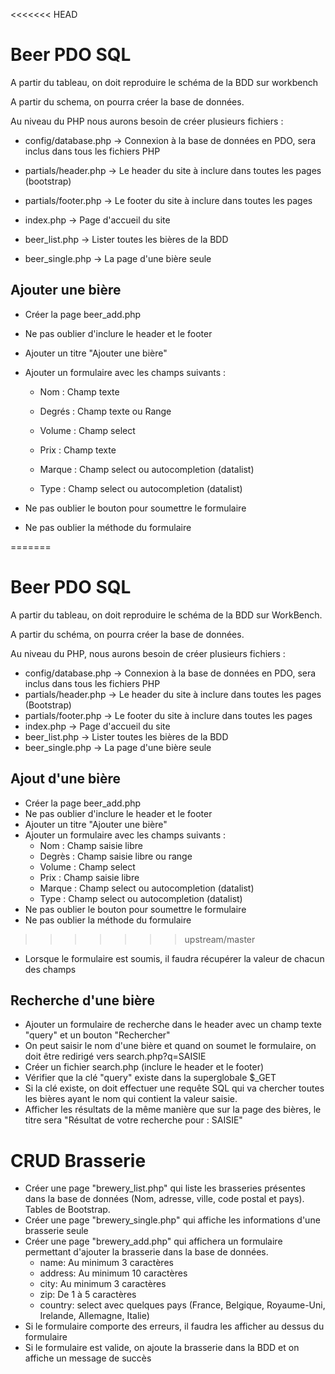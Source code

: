 <<<<<<< HEAD

# Beer PDO SQL

A partir du tableau, on doit reproduire le schéma de la BDD sur workbench

A partir du schema, on pourra créer la base de données.

Au niveau du PHP nous aurons besoin de créer plusieurs fichiers :
- config/database.php -> Connexion à la base de données en PDO, sera inclus dans tous les fichiers PHP
- partials/header.php -> Le header du site à inclure dans toutes les pages (bootstrap)
- partials/footer.php -> Le footer du site à inclure dans toutes les pages
- index.php -> Page d'accueil du site
- beer_list.php -> Lister toutes les bières de la BDD
- beer_single.php -> La page d'une bière seule

## Ajouter une bière

- Créer la page beer_add.php
- Ne pas oublier d'inclure le header et le footer
- Ajouter un titre "Ajouter une bière"
- Ajouter un formulaire avec les champs suivants : 
    - Nom : Champ texte
    - Degrés : Champ texte ou Range
    - Volume : Champ select
    - Prix : Champ texte
    - Marque : Champ select ou autocompletion (datalist)
    - Type : Champ select ou autocompletion (datalist)
- Ne pas oublier le bouton pour soumettre le formulaire
- Ne pas oublier la méthode du formulaire
=======
# Beer PDO SQL

A partir du tableau, on doit reproduire le schéma de la BDD sur WorkBench.

A partir du schéma, on pourra créer la base de données.

Au niveau du PHP, nous aurons besoin de créer plusieurs fichiers :
- config/database.php -> Connexion à la base de données en PDO, sera inclus dans tous les fichiers PHP
- partials/header.php -> Le header du site à inclure dans toutes les pages (Bootstrap)
- partials/footer.php -> Le footer du site à inclure dans toutes les pages
- index.php -> Page d'accueil du site
- beer_list.php -> Lister toutes les bières de la BDD
- beer_single.php -> La page d'une bière seule

## Ajout d'une bière

- Créer la page beer_add.php
- Ne pas oublier d'inclure le header et le footer
- Ajouter un titre "Ajouter une bière"
- Ajouter un formulaire avec les champs suivants :
    - Nom : Champ saisie libre
    - Degrès : Champ saisie libre ou range
    - Volume : Champ select
    - Prix : Champ saisie libre
    - Marque : Champ select ou autocompletion (datalist)
    - Type : Champ select ou autocompletion (datalist)
- Ne pas oublier le bouton pour soumettre le formulaire
- Ne pas oublier la méthode du formulaire
>>>>>>> upstream/master
- Lorsque le formulaire est soumis, il faudra récupérer la valeur de chacun des champs

## Recherche d'une bière

- Ajouter un formulaire de recherche dans le header avec un champ texte "query" et un bouton "Rechercher"
- On peut saisir le nom d'une bière et quand on soumet le formulaire, on doit être redirigé vers
search.php?q=SAISIE
- Créer un fichier search.php (inclure le header et le footer)
- Vérifier que la clé "query" existe dans la superglobale $_GET
- Si la clé existe, on doit effectuer une requête SQL qui va chercher toutes les bières ayant le nom qui contient la valeur saisie.
- Afficher les résultats de la même manière que sur la page des bières, le titre sera "Résultat de votre recherche pour : SAISIE"

# CRUD Brasserie

- Créer une page "brewery_list.php" qui liste les brasseries présentes dans la base de données (Nom, adresse, ville, code postal et pays). Tables de Bootstrap.
- Créer une page "brewery_single.php" qui affiche les informations d'une brasserie seule
- Créer une page "brewery_add.php" qui affichera un formulaire permettant d'ajouter la brasserie dans la base de données.
    - name: Au minimum 3 caractères
    - address: Au minimum 10 caractères
    - city: Au minimum 3 caractères
    - zip: De 1 à 5 caractères
    - country: select avec quelques pays (France, Belgique, Royaume-Uni, Irelande, Allemagne, Italie)
- Si le formulaire comporte des erreurs, il faudra les afficher au dessus du formulaire
- Si le formulaire est valide, on ajoute la brasserie dans la BDD et on affiche un message de succès
